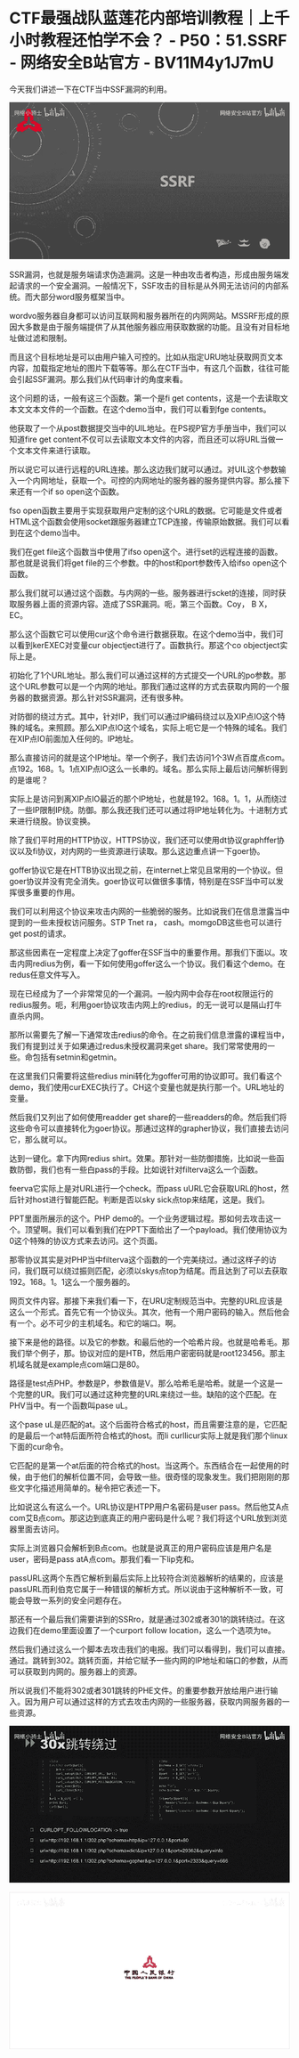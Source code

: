 # CTF最强战队蓝莲花内部培训教程｜上千小时教程还怕学不会？ - P50：51.SSRF - 网络安全B站官方 - BV11M4y1J7mU

今天我们讲述一下在CTF当中SSF漏洞的利用。

![](img/aa60e9a902acc6c2b20b0443f2e130cd_1.png)

SSR漏洞，也就是服务端请求伪造漏洞。这是一种由攻击者构造，形成由服务端发起请求的一个安全漏洞。一般情况下，SSF攻击的目标是从外网无法访问的内部系统。而大部分word服务框架当中。

wordvo服务器自身都可以访问互联网和服务器所在的内网网站。MSSRF形成的原因大多数是由于服务端提供了从其他服务器应用获取数据的功能。且没有对目标地址做过滤和限制。

而且这个目标地址是可以由用户输入可控的。比如从指定URU地址获取网页文本内容，加载指定地址的图片下载等等。那么在CTF当中，有这几个函数，往往可能会引起SSF漏洞。那么我们从代码审计的角度来看。

这个问题的话，一般有这三个函数。第一个是fi get contents，这是一个去读取文本文文本文件的一个函数。在这个demo当中，我们可以看到fge contents。

他获取了一个从post数据提交当中的UIL地址。在PS视P官方手册当中，我们可以知道fire get content不仅可以去读取文本文件的内容，而且还可以将URL当做一个文本文件来进行读取。

所以说它可以进行远程的URL连接。那么这边我们就可以通过。对UIL这个参数输入一个内网地址，获取一个。可控的内网地址的服务器的服务提供内容。那么接下来还有一个if so open这个函数。

fso open函数主要用于实现获取用户定制的这个URL的数据。它可能是文件或者HTML这个函数会使用socket跟服务器建立TCP连接，传输原始数据。我们可以看到在这个demo当中。

我们在get file这个函数当中使用了ifso open这个。进行set的远程连接的函数。那也就是说我们将get file的三个参数。中的host和port参数传入给ifso open这个函数。

那么我们就可以通过这个函数。与内网的一些。服务器进行scket的连接，同时获取服务器上面的资源内容。造成了SSR漏洞。呃，第三个函数。Coy， B X，EC。

那么这个函数它可以使用cur这个命令进行数据获取。在这个demo当中，我们可以看到kerEXEC对变量cur objectject进行了。函数执行。那这个co objectject实际上是。

初始化了1个URL地址。那么我们可以通过这样的方式提交一个URL的po参数。那这个URL参数可以是一个内网的地址。那我们通过这样的方式去获取内网的一个服务器的数据资源。那么针对SSR漏洞，还有很多种。

对防御的绕过方式。其中，针对IP，我们可以通过IP编码绕过以及XIP点IO这个特殊的域名。来照顾。那么XIP点IO这个域名，实际上呃它是一个特殊的域名。我们在XIP点IO前面加入任何的。IP地址。

那么直接访问的就是这个IP地址。举一个例子，我们去访问1个3W点百度点com。点192。168。1。1点XIP点IO这么一长串的。域名。那么实际上最后访问解析得到的是谁呢？

实际上是访问到离XIP点IO最近的那个IP地址，也就是192。168。1。1，从而绕过了一些IP限制IP绕。防御。那么我还我们还可以通过将IP地址转化为。十进制方式来进行绕股。协议变换。

除了我们平时用的HTTP协议，HTTPS协议，我们还可以使用dt协议graphffer协议以及fi协议，对内网的一些资源进行读取。那么这边重点讲一下goer协。

goffer协议它是在HTTB协议出现之前，在internet上常见且常用的一个协议。但goer协议并没有完全消失。goer协议可以做很多事情，特别是在SSF当中可以发挥很多重要的作用。

我们可以利用这个协议来攻击内网的一些脆弱的服务。比如说我们在信息泄露当中提到的一些未授权访问服务。STP Tnet ra， cash。momgoDB这些也可以进行get post的请求。

那这些因素在一定程度上决定了goffer在SSF当中的重要作用。那我们下面以。攻击内网redius为例，看一下如何使用goffer这么一个协议。我们看这个demo。在redus任意文件写入。

现在已经成为了一个非常常见的一个漏洞。一般内网中会存在root权限运行的redius服务。呃，利用goer协议攻击内网上的redius，的无一说可以是隔山打牛直杀内网。

那所以需要先了解一下通常攻击redius的命令。在之前我们信息泄露的课程当中，我们有提到过关于如果通过redus未授权漏洞来get share。我们常常使用的一些。命包括有setmin和getmin。

在这里我们只需要将这些redius mini转化为goffer可用的协议即可。我们看这个demo，我们使用curEXEC执行了。CH这个变量也就是执行那一个。URL地址的变量。

然后我们又列出了如何使用readder get share的一些readders的命。然后我们将这些命令可以直接转化为goer协议。那通过这样的grapher协议，我们直接去访问它，那么就可以。

达到一键化。拿下内网redius shirt。效果。那针对一些防御措施，比如说一些函数防御，我们也有一些白pass的手段。比如说针对filterva这么一个函数。

feerva它实际上是对URL进行一个check。而pass uURL它会获取URL的host，然后针对host进行智能匹配。判断是否以sky sick点top来结尾，这是。我们。

PPT里面所展示的这个。PHP demo的。一个业务逻辑过程。那如何去攻击这一个。顶望啊。我们可以看到我们在PPT下面给出了一个payload。我们使用协议为0这个特殊的协议方式来去访问。这个页面。

那零协议其实是对PHP当中filterva这个函数的一个完美绕过。通过这样子的访问，我们既可以绕过振则匹配，必须以skys点top为结尾。而且达到了可以去获取192。168。1。1这么一个服务器的。

网页文件内容。那接下来我们看一下，在URU定制规范当中。完整的URL应该是这么一个形式。首先它有一个协议头。其次，他有一个用户密码的输入。然后他会有一个。必不可少的主机域名。和它的端口。啊。

接下来是他的路径。以及它的参数。和最后他的一个哈希片段。也就是哈希毛。那我们举个例子，那。协议对应的是HTB，然后用户密密码就是root123456。那主机域名就是example点com端口是80。

路径是test点PHP。参数是P，参数值是V。那么哈希毛是哈希。就是一个这是一个完整的UR。我们可以通过这种完整的URL来绕过一些。缺陷的这个匹配。在PHV当中。有一个函数叫pase uL。

这个pase uL是匹配的at。这个后面符合格式的host，而且需要注意的是，它匹配的是最后一个at特后面所符合格式的host。而li curllicur实际上就是我们那个linux下面的cur命令。

它匹配的是第一个at后面的符合格式的host。当这两个。东西结合在一起使用的时候，由于他们的解析位置不同，会导致一些。很奇怪的现象发生。我们把刚刚的那些文字化描述用简单的。秘令把它表述一下。

比如说这么有这么一个。URL协议是HTPP用户名密码是user pass。然后他艾A点com艾B点com。那这边到底真正的用户密码是什么呢？我们将这个URL放到浏览器里面去访问。

实际上浏览器只会解析到B点com。也就是说真正的用户密码应该是用户名是user，密码是pass atA点com。那我们看一下lip克和。

passURL这两个东西它解析到最后实际上比较符合浏览器解析的结果的，应该是passURL而利伯克它属于一种错误的解析方式。所以说由于这种解析不一致，可能会导致一系列的安全问题存在。

那还有一个最后我们需要讲到的SSRro，就是通过302或者301的跳转绕过。在这边我们在demo里面设置了一个curport follow location，这么一个选项为te。

然后我们通过这么一个脚本去攻击我们的电报。我们可以看得到，我们可以直接。通过。跳转到302。跳转页面，并给它赋予一些内网的IP地址和端口的参数，从而可以获取到内网的。服务器上的资源。

所以说我们不能将302或者301跳转的PHE文件。的重要参数开放给用户进行输入。因为用户可以通过这样的方式去攻击内网的一些服务器，获取内网服务器的一些资源。



![](img/aa60e9a902acc6c2b20b0443f2e130cd_3.png)

![](img/aa60e9a902acc6c2b20b0443f2e130cd_4.png)